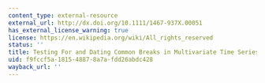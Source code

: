 ```yaml
---
content_type: external-resource
external_url: http://dx.doi.org/10.1111/1467-937X.00051
has_external_license_warning: true
license: https://en.wikipedia.org/wiki/All_rights_reserved
status: ''
title: Testing For and Dating Common Breaks in Multivariate Time Series
uid: f9fccf5a-1815-4887-8a7a-fdd26abdc428
wayback_url: ''
---
```

